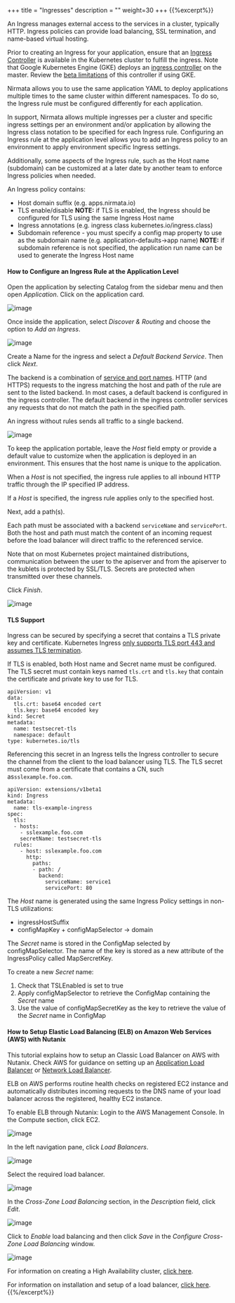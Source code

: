 +++
title = "Ingresses"
description = ""
weight=30
+++
{{%excerpt%}}

An Ingress manages external access to the services in a cluster, typically HTTP. Ingress policies can provide load balancing, SSL termination, and name-based virtual hosting.

Prior to creating an Ingress for your application, ensure that an [Ingress Controller](https://docs.nirmata.io/integrations/ingress-controllers/) is available in the Kubernetes cluster to fulfill the ingress. Note that Google Kubernetes Engine (GKE) deploys an [ingress controller](https://kubernetes.io/docs/concepts/services-networking/ingress/#ingress-controllers) on the master. Review the [beta limitations](https://github.com/kubernetes/ingress-gce/blob/master/BETA_LIMITATIONS.md#glbc-beta-limitations) of this controller if using GKE.

Nirmata allows you to use the same application YAML to deploy applications multiple times to the same cluster within different namespaces. To do so, the Ingress rule must be configured differently for each application.

In support, Nirmata allows multiple ingresses per a cluster and specific ingress settings per an environment and/or application by allowing the Ingress class notation to be specified for each Ingress rule. Configuring an Ingress rule at the application level allows you to add an Ingress policy to an environment to apply environment specific Ingress settings.

Additionally, some aspects of the Ingress rule, such as the Host name (subdomain) can be customized at a later date by another team to enforce Ingress policies when needed.

An Ingress policy contains:

* Host domain suffix (e.g. apps.nirmata.io)
* TLS enable/disable
**NOTE:** if TLS is enabled, the Ingress should be configured for TLS using the same Ingress Host name
* Ingress annotations (e.g. ingress class kubernetes.io/ingress.class)
* Subdomain reference - you must specify a config map property to use as the subdomain name (e.g. application-defaults→app name)
**NOTE:** if subdomain reference is not specified, the application run name can be used to generate the Ingress Host name

#### How to Configure an Ingress Rule at the Application Level

Open the application by selecting Catalog from the sidebar menu and then open *Application*. Click on the application card.

![image](/images/ingresses-1.png)

Once inside the application, select *Discover & Routing* and choose the option to *Add an Ingress*.

![image](/images/ingresses-2.png)

Create a Name for the ingress and select a *Default Backend Service*. Then click *Next*.

The backend is a combination of [service and port names](https://kubernetes.io/docs/concepts/services-networking/service/). HTTP (and HTTPS) requests to the ingress matching the host and path of the rule are sent to the listed backend. In most cases, a default backend is configured in the ingress controller. The default backend in the ingress controller services any requests that do not match the path in the specified path.

An ingress without rules sends all traffic to a single backend.

![image](/images/ingresses-3.png)

To keep the application portable, leave the *Host* field empty or provide a default value to customize when the application is deployed in an environment. This ensures that the host name is unique to the application.

When a *Host* is not specified, the ingress rule applies to all inbound HTTP traffic through the IP specified IP address.  

If a *Host* is specified, the ingress rule applies only to the specified host.

Next, add a path(s).

Each path must be associated with a backend `serviceName` and `servicePort`. Both the host and path must match the content of an incoming request before the load balancer will direct traffic to the referenced service.

Note that on most Kubernetes project maintained distributions, communication between the user to the apiserver and from the apiserver to the kublets is protected by SSL/TLS. Secrets are protected when transmitted over these channels.

Click *Finish*.

![image](/images/ingresses-4.png)

#### TLS Support

Ingress can be secured by specifying a secret that contains a TLS private key and certificate. Kubernetes Ingress [only supports TLS port 443 and assumes TLS termination](https://kubernetes.io/docs/concepts/services-networking/ingress/).

If TLS is enabled, both Host name and Secret name must be configured. The TLS secret must contain keys named `tls.crt` and `tls.key` that contain the certificate and private key to use for TLS.

```
apiVersion: v1
data:
  tls.crt: base64 encoded cert
  tls.key: base64 encoded key
kind: Secret
metadata:
  name: testsecret-tls
  namespace: default
type: kubernetes.io/tls
```

Referencing this secret in an Ingress tells the Ingress controller to secure the channel from the client to the load balancer using TLS. The TLS secret must come from a certificate that contains a CN, such as`sslexample.foo.com`.

```
apiVersion: extensions/v1beta1
kind: Ingress
metadata:
  name: tls-example-ingress
spec:
  tls:
  - hosts:
    - sslexample.foo.com
    secretName: testsecret-tls
  rules:
    - host: sslexample.foo.com
      http:
        paths:
        - path: /
          backend:
            serviceName: service1
            servicePort: 80
```

The *Host* name is generated using the same Ingress Policy settings in non-TLS utilizations:

* ingressHostSuffix
* configMapKey + configMapSelector → domain

The *Secret* name is stored in the ConfigMap selected by configMapSelector. The name of the key is stored as a new attribute of the IngressPolicy called MapSercretKey.

To create a new *Secret* name:

1. Check that TSLEnabled is set to true
2. Apply configMapSelector to retrieve the ConfigMap containing the *Secret* name
3. Use the value of configMapSecretKey as the key to retrieve the value of the *Secret* name in ConfigMap

#### How to Setup Elastic Load Balancing (ELB) on Amazon Web Services (AWS) with Nutanix

This tutorial explains how to setup an Classic Load Balancer on AWS with Nutanix. Check AWS for guidance on setting up an [Application Load Balancer](https://docs.aws.amazon.com/elasticloadbalancing/latest/application/application-load-balancer-getting-started.html) or [Network Load Balancer](https://docs.aws.amazon.com/elasticloadbalancing/latest/network/network-load-balancer-getting-started.html).

ELB on AWS performs routine health checks on registered EC2 instance and automatically distributes incoming requests to the DNS name of your load balancer across the registered, healthy EC2 instance.

To enable ELB through Nutanix:
Login to the AWS Management Console.
In the Compute section, click EC2.

![image](/images/ingresses-5.png)

In the left navigation pane, click *Load Balancers*.

![image](/images/ingresses-6.png)

Select the required load balancer.

![image](/images/ingresses-7.png)

In the *Cross-Zone Load Balancing* section, in the *Description* field, click *Edit*.

![image](/images/ingresses-8.png)

Click to *Enable* load balancing and then click *Save* in the *Configure Cross-Zone Load Balancing* window.

![image](/images/ingresses-9.png)

For information on creating a High Availability cluster, [click here](https://docs.nirmata.io/clusters/high_availability_ha_clusters/).

For information on installation and setup of a load balancer, [click here](https://docs.nirmata.io/privateedition/how_to_install_nirmata_pe/install_and_check_load_balancer/).
{{%/excerpt%}}
